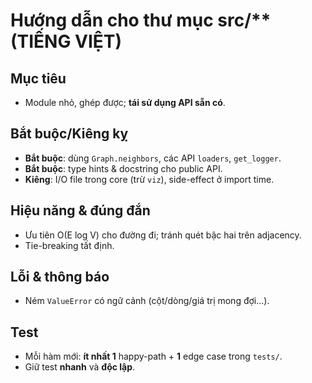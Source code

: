 # Hướng dẫn cho thư mục src/** (TIẾNG VIỆT)

## Mục tiêu
- Module nhỏ, ghép được; **tái sử dụng API sẵn có**.

## Bắt buộc/Kiêng kỵ
- **Bắt buộc**: dùng `Graph.neighbors`, các API `loaders`, `get_logger`.
- **Bắt buộc**: type hints & docstring cho public API.
- **Kiêng**: I/O file trong core (trừ `viz`), side-effect ở import time.

## Hiệu năng & đúng đắn
- Ưu tiên O(E log V) cho đường đi; tránh quét bậc hai trên adjacency.
- Tie-breaking tất định.

## Lỗi & thông báo
- Ném `ValueError` có ngữ cảnh (cột/dòng/giá trị mong đợi…).

## Test
- Mỗi hàm mới: **ít nhất 1** happy-path + **1** edge case trong `tests/`.
- Giữ test **nhanh** và **độc lập**.
